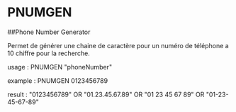 # PNUMGEN

##Phone Number Generator

Permet de générer une chaine de caractère pour un numéro de téléphone a 10 chiffre pour la recherche.


usage : PNUMGEN "phoneNumber"

example : PNUMGEN 0123456789

result : "0123456789" OR "01.23.45.67.89" OR "01 23 45 67 89" OR "01-23-45-67-89"
